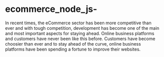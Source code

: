# ecommerce_node_js-
In recent times, the eCommerce sector has been more competitive than ever and with tough competition, development has become one of the main and most important aspects for staying ahead.  Online business platforms and customers have never been like this before. Customers have become choosier than ever and to stay ahead of the curve, online business platforms have been spending a fortune to improve their websites.
